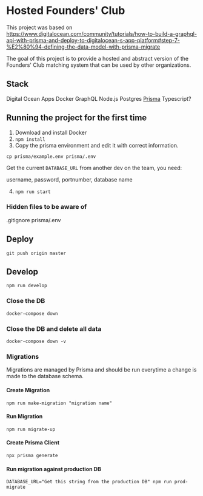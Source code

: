 # Hosted Founders' Club

This project was based on https://www.digitalocean.com/community/tutorials/how-to-build-a-graphql-api-with-prisma-and-deploy-to-digitalocean-s-app-platform#step-7-%E2%80%94-defining-the-data-model-with-prisma-migrate

The goal of this project is to provide a hosted and abstract version of the Founders' Club matching system that can be used by other organizations.

## Stack

Digital Ocean Apps
Docker
GraphQL
Node.js
Postgres
[Prisma](https://www.prisma.io/)
Typescript?

## Running the project for the first time

1. Download and install Docker
2. `npm install`
3. Copy the prisma environment and edit it with correct information.

`cp prisma/example.env prisma/.env`

Get the current `DATABASE_URL` from another dev on the team, you need:

username, password, portnumber, database name

4. `npm run start`

### Hidden files to be aware of
.gitignore
prisma/.env

## Deploy

`git push origin master`

## Develop

`npm run develop`

### Close the DB

`docker-compose down`

### Close the DB and delete all data

`docker-compose down -v`

### Migrations

Migrations are managed by Prisma and should be run everytime a change is made to the database schema.

#### Create Migration
`npm run make-migration "migration name"`

#### Run Migration
`npm run migrate-up`

#### Create Prisma Client
`npx prisma generate`

#### Run migration against production DB
`DATABASE_URL="Get this string from the production DB" npm run prod-migrate`
